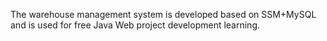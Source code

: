 The warehouse management system is developed based on SSM+MySQL and is used for free Java Web project development learning.
